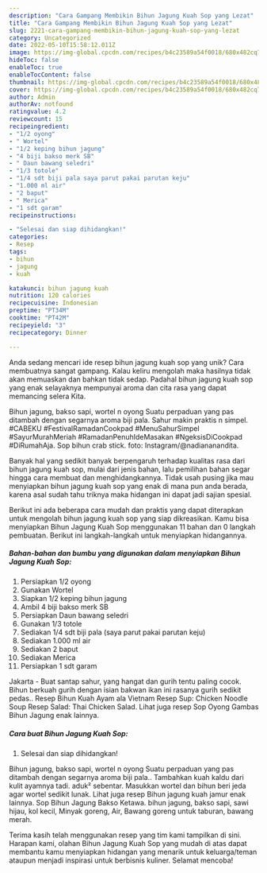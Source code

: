 ```yaml
---
description: "Cara Gampang Membikin Bihun Jagung Kuah Sop yang Lezat"
title: "Cara Gampang Membikin Bihun Jagung Kuah Sop yang Lezat"
slug: 2221-cara-gampang-membikin-bihun-jagung-kuah-sop-yang-lezat
category: Uncategorized
date: 2022-05-10T15:58:12.011Z
image: https://img-global.cpcdn.com/recipes/b4c23589a54f0018/680x482cq70/bihun-jagung-kuah-sop-foto-resep-utama.jpg
hideToc: false
enableToc: true
enableTocContent: false
thumbnail: https://img-global.cpcdn.com/recipes/b4c23589a54f0018/680x482cq70/bihun-jagung-kuah-sop-foto-resep-utama.jpg
cover: https://img-global.cpcdn.com/recipes/b4c23589a54f0018/680x482cq70/bihun-jagung-kuah-sop-foto-resep-utama.jpg
author: Admin
authorAv: notfound
ratingvalue: 4.2
reviewcount: 15
recipeingredient:
- "1/2 oyong"
- " Wortel"
- "1/2 keping bihun jagung"
- "4 biji bakso merk SB"
- " Daun bawang seledri"
- "1/3 totole"
- "1/4 sdt biji pala saya parut pakai parutan keju"
- "1.000 ml air"
- "2 baput"
- " Merica"
- "1 sdt garam"
recipeinstructions:

- "Selesai dan siap dihidangkan!"
categories:
- Resep
tags:
- bihun
- jagung
- kuah

katakunci: bihun jagung kuah 
nutrition: 120 calories
recipecuisine: Indonesian
preptime: "PT34M"
cooktime: "PT42M"
recipeyield: "3"
recipecategory: Dinner

---
```





Anda sedang mencari ide resep bihun jagung kuah sop yang unik? Cara membuatnya sangat gampang. Kalau keliru mengolah maka hasilnya tidak akan memuaskan dan bahkan tidak sedap. Padahal bihun jagung kuah sop yang enak selayaknya mempunyai aroma dan cita rasa yang dapat memancing selera Kita.





Bihun jagung, bakso sapi, wortel n oyong Suatu perpaduan yang pas ditambah dengan segarnya aroma biji pala. Sahur makin praktis n simpel. #CABEKU #FestivalRamadanCookpad #MenuSahurSimpel #SayurMurahMeriah #RamadanPenuhIdeMasakan #NgeksisDiCookpad #DiRumahAja. Sop bihun crab stick. foto: Instagram/@nadiananandita.

Banyak hal yang sedikit banyak berpengaruh terhadap kualitas rasa dari bihun jagung kuah sop, mulai dari jenis bahan, lalu pemilihan bahan segar hingga cara membuat dan menghidangkannya. Tidak usah pusing jika mau menyiapkan bihun jagung kuah sop yang enak di mana pun anda berada, karena asal sudah tahu triknya maka hidangan ini dapat jadi sajian spesial.






Berikut ini ada beberapa cara mudah dan praktis yang dapat diterapkan untuk mengolah bihun jagung kuah sop yang siap dikreasikan. Kamu bisa menyiapkan Bihun Jagung Kuah Sop menggunakan 11 bahan dan 0 langkah pembuatan. Berikut ini langkah-langkah untuk menyiapkan hidangannya.

<!--inarticleads1-->

##### Bahan-bahan dan bumbu yang digunakan dalam menyiapkan Bihun Jagung Kuah Sop:

1. Persiapkan 1/2 oyong
1. Gunakan  Wortel
1. Siapkan 1/2 keping bihun jagung
1. Ambil 4 biji bakso merk SB
1. Persiapkan  Daun bawang seledri
1. Gunakan 1/3 totole
1. Sediakan 1/4 sdt biji pala (saya parut pakai parutan keju)
1. Sediakan 1.000 ml air
1. Sediakan 2 baput
1. Sediakan  Merica
1. Persiapkan 1 sdt garam


Jakarta - Buat santap sahur, yang hangat dan gurih tentu paling cocok. Bihun berkuah gurih dengan isian bakwan ikan ini rasanya gurih sedikit pedas.. Resep Bihun Kuah Ayam ala Vietnam Resep Sup: Chicken Noodle Soup Resep Salad: Thai Chicken Salad. Lihat juga resep Sop Oyong Gambas Bihun Jagung enak lainnya. 

<!--inarticleads2-->

##### Cara buat Bihun Jagung Kuah Sop:


1. Selesai dan siap dihidangkan!

Bihun jagung, bakso sapi, wortel n oyong Suatu perpaduan yang pas ditambah dengan segarnya aroma biji pala.. Tambahkan kuah kaldu dari kulit ayamnya tadi. aduk² sebentar. Masukkan wortel dan bihun beri jeda agar wortel sedikit lunak. Lihat juga resep Bihun jagung kuah jamur enak lainnya. Sop Bihun Jagung Bakso Ketawa. bihun jagung, bakso sapi, sawi hijau, kol kecil, Minyak goreng, Air, Bawang goreng untuk taburan, bawang merah. 

Terima kasih telah menggunakan resep yang tim kami tampilkan di sini. Harapan kami, olahan Bihun Jagung Kuah Sop yang mudah di atas dapat membantu kamu menyiapkan hidangan yang menarik untuk keluarga/teman ataupun menjadi inspirasi untuk berbisnis kuliner. Selamat mencoba!
